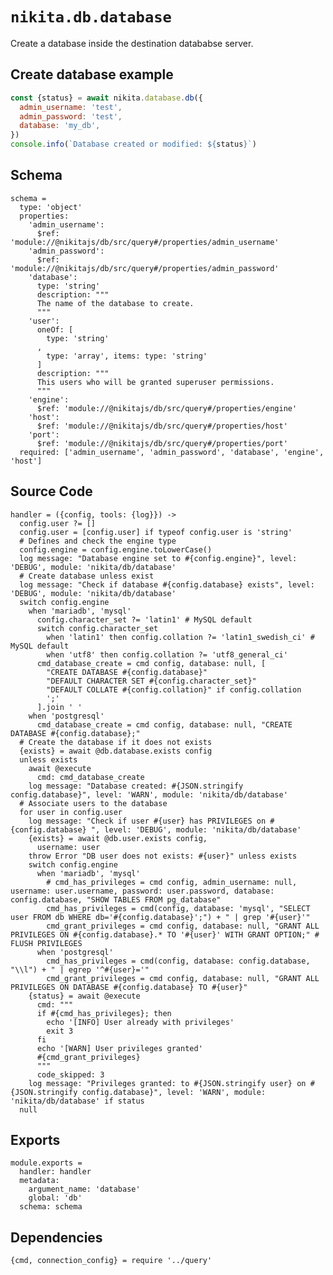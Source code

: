 
# `nikita.db.database`

Create a database inside the destination datababse server.

## Create database example

```js
const {status} = await nikita.database.db({
  admin_username: 'test',
  admin_password: 'test',
  database: 'my_db',
})
console.info(`Database created or modified: ${status}`)
```

## Schema

    schema =
      type: 'object'
      properties:
        'admin_username':
          $ref: 'module://@nikitajs/db/src/query#/properties/admin_username'
        'admin_password':
          $ref: 'module://@nikitajs/db/src/query#/properties/admin_password'
        'database':
          type: 'string'
          description: """
          The name of the database to create.
          """
        'user':
          oneOf: [
            type: 'string'
          ,
            type: 'array', items: type: 'string'
          ]
          description: """
          This users who will be granted superuser permissions.
          """
        'engine':
          $ref: 'module://@nikitajs/db/src/query#/properties/engine'
        'host':
          $ref: 'module://@nikitajs/db/src/query#/properties/host'
        'port':
          $ref: 'module://@nikitajs/db/src/query#/properties/port'
      required: ['admin_username', 'admin_password', 'database', 'engine', 'host']

## Source Code

    handler = ({config, tools: {log}}) ->
      config.user ?= []
      config.user = [config.user] if typeof config.user is 'string'
      # Defines and check the engine type
      config.engine = config.engine.toLowerCase()
      log message: "Database engine set to #{config.engine}", level: 'DEBUG', module: 'nikita/db/database'
      # Create database unless exist
      log message: "Check if database #{config.database} exists", level: 'DEBUG', module: 'nikita/db/database'
      switch config.engine
        when 'mariadb', 'mysql'
          config.character_set ?= 'latin1' # MySQL default
          switch config.character_set
            when 'latin1' then config.collation ?= 'latin1_swedish_ci' # MySQL default
            when 'utf8' then config.collation ?= 'utf8_general_ci'
          cmd_database_create = cmd config, database: null, [
            "CREATE DATABASE #{config.database}"
            "DEFAULT CHARACTER SET #{config.character_set}"
            "DEFAULT COLLATE #{config.collation}" if config.collation
            ';'
          ].join ' '
        when 'postgresql'
          cmd_database_create = cmd config, database: null, "CREATE DATABASE #{config.database};"
      # Create the database if it does not exists
      {exists} = await @db.database.exists config
      unless exists
        await @execute
          cmd: cmd_database_create
        log message: "Database created: #{JSON.stringify config.database}", level: 'WARN', module: 'nikita/db/database'
      # Associate users to the database
      for user in config.user
        log message: "Check if user #{user} has PRIVILEGES on #{config.database} ", level: 'DEBUG', module: 'nikita/db/database'
        {exists} = await @db.user.exists config,
          username: user
        throw Error "DB user does not exists: #{user}" unless exists
        switch config.engine
          when 'mariadb', 'mysql'
            # cmd_has_privileges = cmd config, admin_username: null, username: user.username, password: user.password, database: config.database, "SHOW TABLES FROM pg_database"
            cmd_has_privileges = cmd(config, database: 'mysql', "SELECT user FROM db WHERE db='#{config.database}';") + " | grep '#{user}'"
            cmd_grant_privileges = cmd config, database: null, "GRANT ALL PRIVILEGES ON #{config.database}.* TO '#{user}' WITH GRANT OPTION;" # FLUSH PRIVILEGES
          when 'postgresql'
            cmd_has_privileges = cmd(config, database: config.database, "\\l") + " | egrep '^#{user}='"
            cmd_grant_privileges = cmd config, database: null, "GRANT ALL PRIVILEGES ON DATABASE #{config.database} TO #{user}"
        {status} = await @execute
          cmd: """
          if #{cmd_has_privileges}; then
            echo '[INFO] User already with privileges'
            exit 3
          fi
          echo '[WARN] User privileges granted'
          #{cmd_grant_privileges}
          """
          code_skipped: 3
        log message: "Privileges granted: to #{JSON.stringify user} on #{JSON.stringify config.database}", level: 'WARN', module: 'nikita/db/database' if status
      null

## Exports

    module.exports =
      handler: handler
      metadata:
        argument_name: 'database'
        global: 'db'
      schema: schema

## Dependencies

    {cmd, connection_config} = require '../query'
